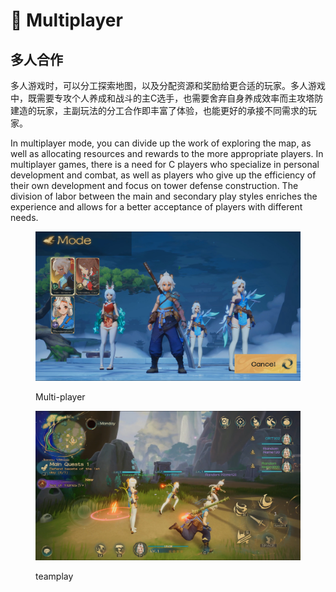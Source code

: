 # 🤝 Multiplayer

## 多人合作

多人游戏时，可以分工探索地图，以及分配资源和奖励给更合适的玩家。多人游戏中，既需要专攻个人养成和战斗的主C选手，也需要舍弃自身养成效率而主攻塔防建造的玩家，主副玩法的分工合作即丰富了体验，也能更好的承接不同需求的玩家。

In multiplayer mode, you can divide up the work of exploring the map, as well as allocating resources and rewards to the more appropriate players. In multiplayer games, there is a need for C players who specialize in personal development and combat, as well as players who give up the efficiency of their own development and focus on tower defense construction. The division of labor between the main and secondary play styles enriches the experience and allows for a better acceptance of players with different needs.

<figure><img src="../../.gitbook/assets/DCF11576-5F6A-43c3-831F-C584986D7C64.jpg" alt=""><figcaption><p>Multi-player</p></figcaption></figure>

<figure><img src="../../.gitbook/assets/19C625CB-1602-41b1-9A45-E7562B515F82.jpg" alt=""><figcaption><p>teamplay</p></figcaption></figure>

